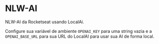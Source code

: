 # NLW-AI

NLW-AI da Rocketseat usando LocalAi. 

Configure sua variável de ambiente `OPENAI_KEY` para uma string vazia e a `OPENAI_BASE_URL` para sua URL do LocalAI para usar sua AI de forma local.